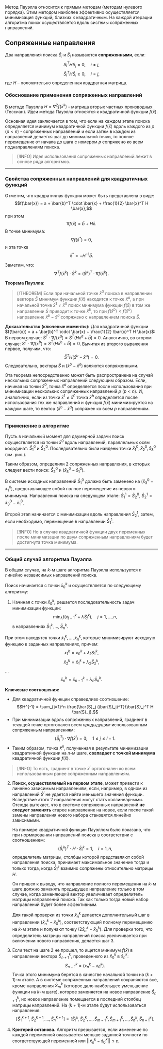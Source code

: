 Метод Пауэлла относится к прямым методам (методам нулевого порядка). Этим методом наиболее эффективно осуществляется минимизация функций, близких к квадратичным. На каждой итерации алгоритма поиск осуществляется вдоль системы сопряженных направлений.

## Сопряженные направления

Два направления поиска $\bar{S}_i$ и $\bar{S}_j$ называются **сопряженными**, если:
$$\bar{S}_i^T H \bar{S}_j = 0, \quad i \ne j,$$
$$\bar{S}_i^T H \bar{S}_i \ge 0, \quad i = j,$$
где $H$ – положительно определенная квадратная матрица.

### Обоснование применения сопряженных направлений

В методе Пауэлла $H = \nabla^2 f(\bar{x}^k)$ - матрица вторых частных производных (Гессиан). Идеи метода Пауэлла относятся к квадратичной функции $f(\bar{x})$.

Основная идея заключается в том, что если на каждом этапе поиска определяется минимум квадратичной функции $f(\bar{x})$ вдоль каждого из $p$ ($p < n$) - сопряженных направлений и если затем в каждом из направлений делается шаг до минимальной точки, то полное перемещение от начала до шага с номером $p$ сопряжено ко всем поднаправлениям поиска.

> [!INFO] Идея использования сопряженных направлений лежит в основе ряда алгоритмов.

---

### Свойства сопряженных направлений для квадратичных функций

Отметим, что квадратичная функция может быть представлена в виде:
$$f(\bar{x}) = a + \bar{b}^T \cdot \bar{x} + \frac{1}{2} \bar{x}^T H \bar{x},$$
при этом
$$\nabla f(\bar{x}) = \bar{b} + H \bar{x}.$$
В точке минимума:
$$\nabla f(\bar{x}^*) = 0,$$
и эта точка
$$\bar{x}^* = -H^{-1} \bar{b}.$$

Заметим, что:
$$\nabla^T f(\bar{x}^k) \cdot \bar{S}^k = (\bar{S}^k)^T \cdot \nabla f(\bar{x}^k).$$

**Теорема Пауэлла:**
> [!THEOREM] Если при начальной точке $\bar{x}^0$ поиска в направлении вектора $\bar{S}$ минимум функции $f(\bar{x})$ находится к точке $\bar{x}^a$, а при начальной точке $\bar{x}^1 \ne \bar{x}^0$ поиск минимума функции $f(\bar{x})$ в том же направлении $\bar{S}$ приводит к точке $\bar{x}^b$, то при $f(\bar{x}^b) < f(\bar{x}^a)$ направление $\bar{x}^b - \bar{x}^a$ сопряжено с направлением поиска $\bar{S}$.

**Доказательство (ключевые моменты):**
Для квадратичной функции $f(\bar{x}) = a + \bar{b}^T \cdot \bar{x} + \frac{1}{2} \bar{x}^T H \bar{x}$:
В первом случае: $\bar{S}^T \cdot \nabla f(\bar{x}^a) = \bar{S}^T (H\bar{x}^a + \bar{b}) = 0$.
Аналогично, во втором случае: $\bar{S}^T \cdot \nabla f(\bar{x}^b) = \bar{S}^T (H\bar{x}^b + \bar{b}) = 0$.
Вычитая из второго выражения первое, получим, что:
$$\bar{S}^T H (\bar{x}^b - \bar{x}^a) = 0.$$
Следовательно, векторы $\bar{S}$ и $(\bar{x}^b - \bar{x}^a)$ являются сопряженными.

Эта теорема непосредственно может быть распространена на случай нескольких сопряженных направлений следующим образом.
Если, начиная из точки $\bar{x}^0$, точка $\bar{x}^a$ определяется после использования при минимизации нескольких сопряженных направлений $p$ ($p < n$). И, аналогично, если из точки $\bar{x}^1 \ne \bar{x}^0$ точка $\bar{x}^b$ определяется после использования тех же направлений и функция $f(\bar{x})$ минимизируется на каждом шаге, то вектор $(\bar{x}^b - \bar{x}^a)$ сопряжен ко всем $p$ направлениям.

---

### Применение в алгоритме

Пусть в начальный момент для двумерной задачи поиск осуществляется из точки $\bar{x}^0$ вдоль направлений, параллельных осям координат: $\bar{S}_1^0$ и $\bar{S}_2^0$.
Последовательно были найдены точки $\bar{x}_1^0, \bar{x}_2^0, \bar{x}_3^0$ (см. рис.).

Таким образом, определили 2 сопряженных направления, в которых следует вести поиск: $\bar{S}_2^0$ и $(\bar{x}_3^0 - \bar{x}_1^0)$.

В системе исходных направлений $\bar{S}_1^0$ должно быть заменено на $(\bar{x}_3^0 - \bar{x}_1^0)$, представляющее собой полное перемещение из первого минимума. Направления поиска на следующем этапе:
$\bar{S}_1^1 = \bar{S}_2^0$,
$\bar{S}_2^1 = \bar{x}_3^0 - \bar{x}_1^0$.

Второй этап начинается с минимизации вдоль направления $\bar{S}_2^1$, затем, если необходимо, перемещение в направлении $\bar{S}_1^1$.

> [!INFO] Но в случае квадратичной функции двух переменных после минимизации по двум сопряженным направлениям будет достигнута точка минимума.

---

### Общий случай алгоритма Пауэлла

В общем случае, на $k$-м шаге алгоритма Пауэлла используется $n$ линейно независимых направлений поиска.

Поиск начинается с точки $\bar{x}_0^k$ и осуществляется по следующему алгоритму:
1.  Начиная с точки $\bar{x}_0^k$, решается последовательность задач минимизации функции:
    $$\min_{\lambda} f(\bar{x}_{j-1}^k + \lambda \bar{S}_j^k), \quad j=1,\dots,n,$$
    в направлениях $\bar{S}_1^k, \dots, \bar{S}_n^k$.

При этом находятся точки $\bar{x}_1^k, \dots, \bar{x}_n^k$, которые минимизируют исходную функцию в заданных направлениях, причем:
$$\bar{x}_1^k = \bar{x}_0^k + \lambda_1 \bar{S}_1^k,$$
$$\bar{x}_2^k = \bar{x}_1^k + \lambda_2 \bar{S}_2^k,$$
...
$$\bar{x}_n^k = \bar{x}_{n-1}^k + \lambda_n \bar{S}_n^k.$$

**Ключевые соотношения:**
*   Для квадратичной функции справедливо соотношение:
    $$H^{-1} = \sum_{j=1}^n \frac{\bar{S}_j (\bar{S}_j)^T}{\bar{S}_j^T H \bar{S}_j}.$$
*   При минимизации вдоль сопряженных направлений, градиент в текущей точке ортогонален всем *предыдущим* использованным сопряженным направлениям:
    $$(\bar{S}_j^T) \cdot \nabla f(\bar{x}^l) = 0, \quad 1 \le j \le l-1.$$
*   Таким образом, точка $\bar{x}^n$, полученная в результате минимизации квадратичной функции на $n$-м шаге, **совпадает с точкой минимума** квадратичной функции $f(\bar{x})$.

> [!INFO] То есть, градиент в точке $\bar{x}^l$ ортогонален ко всем использованным ранее сопряженным направлениям.

2.  **Поиск, осуществляемый на первом этапе**, может привести к линейно зависимым направлениям, если, например, в одном из направлений $\bar{S}^i$ не удается найти меньшего значения функции. Вследствие этого 2 направления могут стать коллинеарными. Отсюда вытекает, что в системе сопряженных направлений **не следует заменять** старое направление на новое, если после такой замены направления нового набора становятся линейно зависимыми.

    На примере квадратичной функции Пауэллом было показано, что при нормировании направлений поиска в соответствии с соотношением:
    $$(\bar{S}_i^k)^T \cdot H \cdot \bar{S}_i^k = 1, \quad i=1,n,$$
    определитель матрицы, столбцы которой представляют собой направления поиска, принимает максимальное значение тогда и только тогда, когда $\bar{S}_i^k$ взаимно сопряжены относительно матрицы $H$.

    Он пришел к выводу, что направление полного перемещения на $k$-м шаге должно заменять предыдущее направление только в том случае, когда заменяющий вектор увеличивает определитель матрицы направлений поиска. Так как только тогда новый набор направлений будет более эффективным.

    Для такой проверки из точки $\bar{x}_n^k$ делается дополнительный шаг в направлении $(\bar{x}_n^k - \bar{x}_0^k)$, соответствующий полному перемещению на $k$-м этапе и получают точку $(2\bar{x}_n^k - \bar{x}_0^k)$.
    Для проверки того, что определитель матрицы направлений поиска увеличивается при включении нового направления, делается шаг 3.

3.  Если тест на шаге 2 не прошел, то ищется минимум $f(\bar{x})$ в направлении вектора $\bar{S}_{n+1}^k$, проведенного из $\bar{x}_0^k$ в $\bar{x}_n^k$:
    $$\bar{S}_{n+1}^k = (\bar{x}_n^k - \bar{x}_0^k).$$
    Точка этого минимума берется в качестве начальной точки на $(k+1)$-м этапе. А в системе сопряженных направлений сохраняются все, кроме направления $\bar{S}_m^k$ (которое дало наибольшее уменьшение функции на $k$-м шаге), которое заменяется на новое направление $\bar{S}_{n+1}^k$, но новое направление помещается в последний столбец матрицы направлений.
    На $(k+1)$-м этапе будут использоваться направления:
    $$[\bar{S}_1^{k+1}, \bar{S}_2^{k+1}, \dots, \bar{S}_n^{k+1}] = [\bar{S}_1^k, \bar{S}_2^k, \dots, \bar{S}_{m-1}^k, \bar{S}_{m+1}^k, \dots, \bar{S}_n^k, \bar{S}_{n+1}^k].$$

4.  **Критерий останова.** Алгоритм прерывается, если изменение по каждой переменной оказывается меньше заданной точности по соответствующей переменной или $||\bar{x}_n^k - \bar{x}_0^k|| \le \varepsilon$.